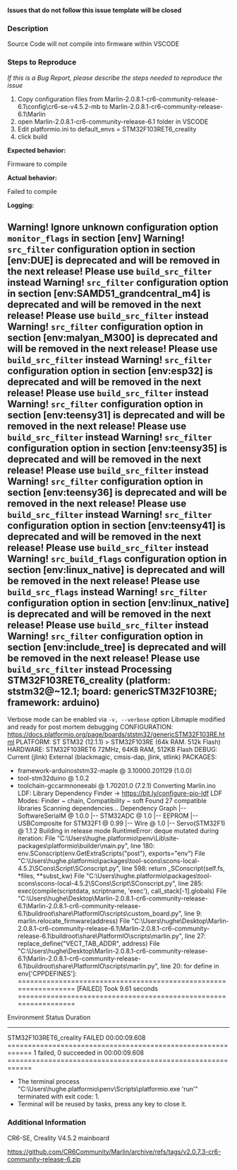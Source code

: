 __Issues that do not follow this issue template will be closed__

<!--
- *Be sure you have fully read the release notes and flashing instructions before posting an issue here*
- *Check if there is an existing _open_ issue that describes your problem and add your comments there*
- *Check if your issue has been resolved on the latest source code - or if there is a closed issue pointing to the next release*
- *Check that you have flashed the correct firmware for your device*
- Check this milestone for what issues are already found and resolved, and for possible workarounds: https://github.com/CR6Community/Marlin/milestone/3?closed=1
-->

### Description

Source Code will not compile into firmware within VSCODE

### Steps to Reproduce

*If this is a Bug Report, please describe the steps needed to reproduce the issue*

1. Copy configuration files from Marlin-2.0.8.1-cr6-community-release-6.1\config\cr6-se-v4.5.2-mb to Marlin-2.0.8.1-cr6-community-release-6.1\Marlin
2. open Marlin-2.0.8.1-cr6-community-release-6.1 folder in VSCODE
3. Edit platformio.ini to default_envs = STM32F103RET6_creality
4. click build

**Expected behavior:** 

Firmware to compile

**Actual behavior:** 

Failed to compile

**Logging:**

Warning! Ignore unknown configuration option `monitor_flags` in section [env]
Warning! `src_filter` configuration option in section [env:DUE] is deprecated and will be removed in the next release! Please use `build_src_filter` instead
Warning! `src_filter` configuration option in section [env:SAMD51_grandcentral_m4] is deprecated and will be removed in the next release! Please use `build_src_filter` instead
Warning! `src_filter` configuration option in section [env:malyan_M300] is deprecated and will be removed in the next release! Please use `build_src_filter` instead
Warning! `src_filter` configuration option in section [env:esp32] is deprecated and will be removed in the next release! Please use `build_src_filter` instead
Warning! `src_filter` configuration option in section [env:teensy31] is deprecated and will be removed in the next release! Please use `build_src_filter` instead
Warning! `src_filter` configuration option in section [env:teensy35] is deprecated and will be removed in the next release! Please use `build_src_filter` instead
Warning! `src_filter` configuration option in section [env:teensy36] is deprecated and will be removed in the next release! Please use `build_src_filter` instead
Warning! `src_filter` configuration option in section [env:teensy41] is deprecated and will be removed in the next release! Please use `build_src_filter` instead
Warning! `src_build_flags` configuration option in section [env:linux_native] is deprecated and will be removed in the next release! Please use `build_src_flags` instead
Warning! `src_filter` configuration option in section [env:linux_native] is deprecated and will be removed in the next release! Please use `build_src_filter` instead
Warning! `src_filter` configuration option in section [env:include_tree] is deprecated and will be removed in the next release! Please use `build_src_filter` instead
Processing STM32F103RET6_creality (platform: ststm32@~12.1; board: genericSTM32F103RE; framework: arduino)
---------------------------------------------------------------------------------------------------------------------------------------------------------------
Verbose mode can be enabled via `-v, --verbose` option
Libmaple modified and ready for post mortem debugging
CONFIGURATION: https://docs.platformio.org/page/boards/ststm32/genericSTM32F103RE.html
PLATFORM: ST STM32 (12.1.1) > STM32F103RE (64k RAM. 512k Flash)
HARDWARE: STM32F103RET6 72MHz, 64KB RAM, 512KB Flash
DEBUG: Current (jlink) External (blackmagic, cmsis-dap, jlink, stlink)
PACKAGES:
 - framework-arduinoststm32-maple @ 3.10000.201129 (1.0.0)
 - tool-stm32duino @ 1.0.2
 - toolchain-gccarmnoneeabi @ 1.70201.0 (7.2.1)
Converting Marlin.ino
LDF: Library Dependency Finder -> https://bit.ly/configure-pio-ldf
LDF Modes: Finder ~ chain, Compatibility ~ soft
Found 27 compatible libraries
Scanning dependencies...
Dependency Graph
|-- SoftwareSerialM @ 1.0.0
|-- STM32ADC @ 1.0
|-- EEPROM
|-- USBComposite for STM32F1 @ 0.99
|-- Wire @ 1.0
|-- Servo(STM32F1) @ 1.1.2
Building in release mode
RuntimeError: deque mutated during iteration:
  File "C:\Users\hughe\.platformio\penv\Lib\site-packages\platformio\builder\main.py", line 180:
    env.SConscript(env.GetExtraScripts("post"), exports="env")
  File "C:\Users\hughe\.platformio\packages\tool-scons\scons-local-4.5.2\SCons\Script\SConscript.py", line 598:
    return _SConscript(self.fs, *files, **subst_kw)
  File "C:\Users\hughe\.platformio\packages\tool-scons\scons-local-4.5.2\SCons\Script\SConscript.py", line 285:
    exec(compile(scriptdata, scriptname, 'exec'), call_stack[-1].globals)
  File "C:\Users\hughe\Desktop\Marlin-2.0.8.1-cr6-community-release-6.1\Marlin-2.0.8.1-cr6-community-release-6.1\buildroot\share\PlatformIO\scripts\custom_board.py", line 9:
    marlin.relocate_firmware(address)
  File "C:\Users\hughe\Desktop\Marlin-2.0.8.1-cr6-community-release-6.1\Marlin-2.0.8.1-cr6-community-release-6.1\buildroot\share\PlatformIO\scripts\marlin.py", line 27:
    replace_define("VECT_TAB_ADDR", address)
  File "C:\Users\hughe\Desktop\Marlin-2.0.8.1-cr6-community-release-6.1\Marlin-2.0.8.1-cr6-community-release-6.1\buildroot\share\PlatformIO\scripts\marlin.py", line 20:
    for define in env['CPPDEFINES']:
================================================================= [FAILED] Took 9.61 seconds =================================================================

Environment             Status    Duration
----------------------  --------  ------------
STM32F103RET6_creality  FAILED    00:00:09.608
============================================================ 1 failed, 0 succeeded in 00:00:09.608 ============================================================

 *  The terminal process "C:\Users\hughe\.platformio\penv\Scripts\platformio.exe 'run'" terminated with exit code: 1. 
 *  Terminal will be reused by tasks, press any key to close it. 

### Additional Information

CR6-SE, Creality V4.5.2 mainboard

https://github.com/CR6Community/Marlin/archive/refs/tags/v2.0.7.3-cr6-community-release-6.zip
